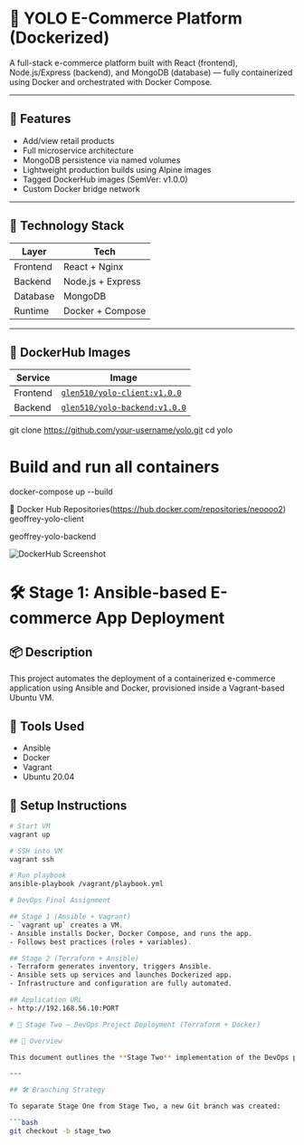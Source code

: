 # 🛒 YOLO E-Commerce Platform (Dockerized)

A full-stack e-commerce platform built with React (frontend), Node.js/Express (backend), and MongoDB (database) — fully containerized using Docker and orchestrated with Docker Compose.

---

## 🚀 Features

- Add/view retail products
- Full microservice architecture
- MongoDB persistence via named volumes
- Lightweight production builds using Alpine images
- Tagged DockerHub images (SemVer: v1.0.0)
- Custom Docker bridge network

---

## 🧱 Technology Stack

| Layer     | Tech              |
|-----------|-------------------|
| Frontend  | React + Nginx     |
| Backend   | Node.js + Express |
| Database  | MongoDB           |
| Runtime   | Docker + Compose  |

---

## 🐳 DockerHub Images

| Service   | Image |
|-----------|-------|
| Frontend  | [`glen510/yolo-client:v1.0.0`](https://hub.docker.com/repository/docker/glen510/yolo-backend) |
| Backend   | [`glen510/yolo-backend:v1.0.0`](https://hub.docker.com/repository/docker/glen510/yolo-client) |

git clone https://github.com/your-username/yolo.git
cd yolo


# Build and run all containers
docker-compose up --build

🔗 Docker Hub Repositories(https://hub.docker.com/repositories/neoooo2)
geoffrey-yolo-client

geoffrey-yolo-backend

![DockerHub Screenshot](dockerhub-screenshot.png)


# 🛠️ Stage 1: Ansible-based E-commerce App Deployment

## 📦 Description
This project automates the deployment of a containerized e-commerce application using Ansible and Docker, provisioned inside a Vagrant-based Ubuntu VM.

## 🧰 Tools Used
- Ansible
- Docker
- Vagrant
- Ubuntu 20.04

## 🚀 Setup Instructions

```bash
# Start VM
vagrant up

# SSH into VM
vagrant ssh

# Run playbook
ansible-playbook /vagrant/playbook.yml

# DevOps Final Assignment

## Stage 1 (Ansible + Vagrant)
- `vagrant up` creates a VM.
- Ansible installs Docker, Docker Compose, and runs the app.
- Follows best practices (roles + variables).

## Stage 2 (Terraform + Ansible)
- Terraform generates inventory, triggers Ansible.
- Ansible sets up services and launches Dockerized app.
- Infrastructure and configuration are fully automated.

## Application URL
- http://192.168.56.10:PORT

# 🚀 Stage Two – DevOps Project Deployment (Terraform + Docker)

## 📌 Overview

This document outlines the **Stage Two** implementation of the DevOps project. In this stage, we added infrastructure provisioning using **Terraform**, integrated it with Docker containers, and ensured clean DevOps practices such as modular code, parameterization, and Git versioning via a second branch.

---

## 🛠️ Branching Strategy

To separate Stage One from Stage Two, a new Git branch was created:

```bash
git checkout -b stage_two
 





